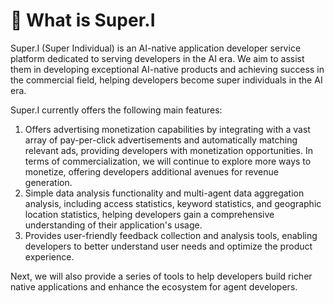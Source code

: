 # 🌟 What is Super.I

Super.I (Super Individual) is an AI-native application developer service platform dedicated to serving developers in the AI era. We aim to assist them in developing exceptional AI-native products and achieving success in the commercial field, helping developers become super individuals in the AI era.

Super.I currently offers the following main features:

1. Offers advertising monetization capabilities by integrating with a vast array of pay-per-click advertisements and automatically matching relevant ads, providing developers with monetization opportunities. In terms of commercialization, we will continue to explore more ways to monetize, offering developers additional avenues for revenue generation.
2. Simple data analysis functionality and multi-agent data aggregation analysis, including access statistics, keyword statistics, and geographic location statistics, helping developers gain a comprehensive understanding of their application's usage.
3. Provides user-friendly feedback collection and analysis tools, enabling developers to better understand user needs and optimize the product experience.

Next, we will also provide a series of tools to help developers build richer native applications and enhance the ecosystem for agent developers.
